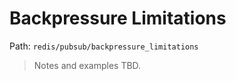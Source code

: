 # Backpressure Limitations

Path: `redis/pubsub/backpressure_limitations`

> Notes and examples TBD.
